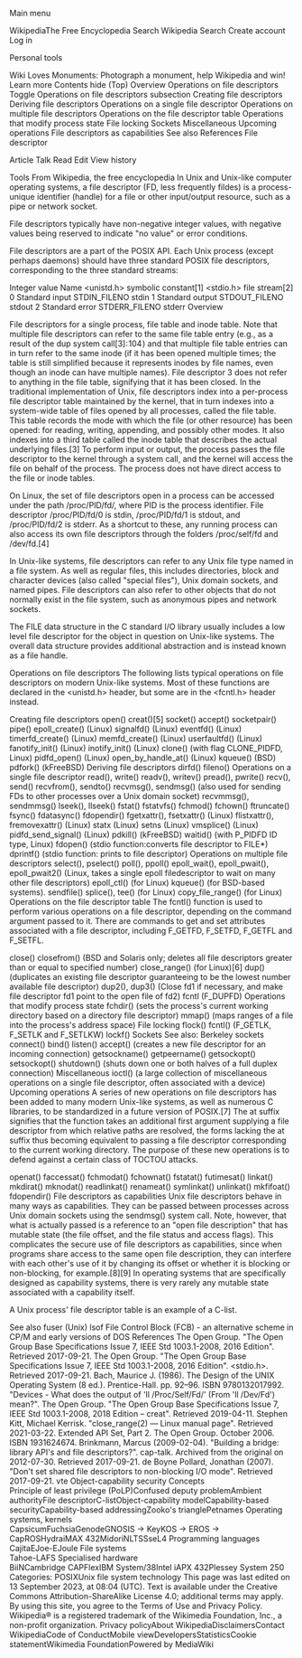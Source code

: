 
Main menu

WikipediaThe Free Encyclopedia
Search Wikipedia
Search
Create account
Log in

Personal tools

Wiki Loves Monuments: Photograph a monument, help Wikipedia and win!
Learn more
Contents hide
(Top)
Overview
Operations on file descriptors
Toggle Operations on file descriptors subsection
Creating file descriptors
Deriving file descriptors
Operations on a single file descriptor
Operations on multiple file descriptors
Operations on the file descriptor table
Operations that modify process state
File locking
Sockets
Miscellaneous
Upcoming operations
File descriptors as capabilities
See also
References
File descriptor

Article
Talk
Read
Edit
View history

Tools
From Wikipedia, the free encyclopedia
In Unix and Unix-like computer operating systems, a file descriptor (FD, less frequently fildes) is a process-unique identifier (handle) for a file or other input/output resource, such as a pipe or network socket.

File descriptors typically have non-negative integer values, with negative values being reserved to indicate "no value" or error conditions.

File descriptors are a part of the POSIX API. Each Unix process (except perhaps daemons) should have three standard POSIX file descriptors, corresponding to the three standard streams:

Integer value	Name	<unistd.h> symbolic constant[1]	<stdio.h> file stream[2]
0	Standard input	STDIN_FILENO	stdin
1	Standard output	STDOUT_FILENO	stdout
2	Standard error	STDERR_FILENO	stderr
Overview

File descriptors for a single process, file table and inode table. Note that multiple file descriptors can refer to the same file table entry (e.g., as a result of the dup system call[3]: 104 ) and that multiple file table entries can in turn refer to the same inode (if it has been opened multiple times; the table is still simplified because it represents inodes by file names, even though an inode can have multiple names). File descriptor 3 does not refer to anything in the file table, signifying that it has been closed.
In the traditional implementation of Unix, file descriptors index into a per-process file descriptor table maintained by the kernel, that in turn indexes into a system-wide table of files opened by all processes, called the file table. This table records the mode with which the file (or other resource) has been opened: for reading, writing, appending, and possibly other modes. It also indexes into a third table called the inode table that describes the actual underlying files.[3] To perform input or output, the process passes the file descriptor to the kernel through a system call, and the kernel will access the file on behalf of the process. The process does not have direct access to the file or inode tables.

On Linux, the set of file descriptors open in a process can be accessed under the path /proc/PID/fd/, where PID is the process identifier. File descriptor /proc/PID/fd/0 is stdin, /proc/PID/fd/1 is stdout, and /proc/PID/fd/2 is stderr. As a shortcut to these, any running process can also access its own file descriptors through the folders /proc/self/fd and /dev/fd.[4]

In Unix-like systems, file descriptors can refer to any Unix file type named in a file system. As well as regular files, this includes directories, block and character devices (also called "special files"), Unix domain sockets, and named pipes. File descriptors can also refer to other objects that do not normally exist in the file system, such as anonymous pipes and network sockets.

The FILE data structure in the C standard I/O library usually includes a low level file descriptor for the object in question on Unix-like systems. The overall data structure provides additional abstraction and is instead known as a file handle.

Operations on file descriptors
The following lists typical operations on file descriptors on modern Unix-like systems. Most of these functions are declared in the <unistd.h> header, but some are in the <fcntl.h> header instead.

Creating file descriptors
open()
creat()[5]
socket()
accept()
socketpair()
pipe()
epoll_create() (Linux)
signalfd() (Linux)
eventfd() (Linux)
timerfd_create() (Linux)
memfd_create() (Linux)
userfaultfd() (Linux)
fanotify_init() (Linux)
inotify_init() (Linux)
clone() (with flag CLONE_PIDFD, Linux)
pidfd_open() (Linux)
open_by_handle_at() (Linux)
kqueue() (BSD)
pdfork() (kFreeBSD)
Deriving file descriptors
dirfd()
fileno()
Operations on a single file descriptor
read(), write()
readv(), writev()
pread(), pwrite()
recv(), send()
recvfrom(), sendto()
recvmsg(), sendmsg() (also used for sending FDs to other processes over a Unix domain socket)
recvmmsg(), sendmmsg()
lseek(), llseek()
fstat()
fstatvfs()
fchmod()
fchown()
ftruncate()
fsync()
fdatasync()
fdopendir()
fgetxattr(), fsetxattr() (Linux)
flistxattr(), fremovexattr() (Linux)
statx (Linux)
setns (Linux)
vmsplice() (Linux)
pidfd_send_signal() (Linux)
pdkill() (kFreeBSD)
waitid() (with P_PIDFD ID type, Linux)
fdopen() (stdio function:converts file descriptor to FILE*)
dprintf() (stdio function: prints to file descriptor)
Operations on multiple file descriptors
select(), pselect()
poll(), ppoll()
epoll_wait(), epoll_pwait(), epoll_pwait2() (Linux, takes a single epoll filedescriptor to wait on many other file descriptors)
epoll_ctl() (for Linux)
kqueue() (for BSD-based systems).
sendfile()
splice(), tee() (for Linux)
copy_file_range() (for Linux)
Operations on the file descriptor table
The fcntl() function is used to perform various operations on a file descriptor, depending on the command argument passed to it. There are commands to get and set attributes associated with a file descriptor, including F_GETFD, F_SETFD, F_GETFL and F_SETFL.

close()
closefrom() (BSD and Solaris only; deletes all file descriptors greater than or equal to specified number)
close_range() (for Linux)[6]
dup() (duplicates an existing file descriptor guaranteeing to be the lowest number available file descriptor)
dup2(), dup3() (Close fd1 if necessary, and make file descriptor fd1 point to the open file of fd2)
fcntl (F_DUPFD)
Operations that modify process state
fchdir() (sets the process's current working directory based on a directory file descriptor)
mmap() (maps ranges of a file into the process's address space)
File locking
flock()
fcntl() (F_GETLK, F_SETLK and F_SETLKW)
lockf()
Sockets
See also: Berkeley sockets
connect()
bind()
listen()
accept() (creates a new file descriptor for an incoming connection)
getsockname()
getpeername()
getsockopt()
setsockopt()
shutdown() (shuts down one or both halves of a full duplex connection)
Miscellaneous
ioctl() (a large collection of miscellaneous operations on a single file descriptor, often associated with a device)
Upcoming operations
A series of new operations on file descriptors has been added to many modern Unix-like systems, as well as numerous C libraries, to be standardized in a future version of POSIX.[7] The at suffix signifies that the function takes an additional first argument supplying a file descriptor from which relative paths are resolved, the forms lacking the at suffix thus becoming equivalent to passing a file descriptor corresponding to the current working directory. The purpose of these new operations is to defend against a certain class of TOCTOU attacks.

openat()
faccessat()
fchmodat()
fchownat()
fstatat()
futimesat()
linkat()
mkdirat()
mknodat()
readlinkat()
renameat()
symlinkat()
unlinkat()
mkfifoat()
fdopendir()
File descriptors as capabilities
Unix file descriptors behave in many ways as capabilities. They can be passed between processes across Unix domain sockets using the sendmsg() system call. Note, however, that what is actually passed is a reference to an "open file description" that has mutable state (the file offset, and the file status and access flags). This complicates the secure use of file descriptors as capabilities, since when programs share access to the same open file description, they can interfere with each other's use of it by changing its offset or whether it is blocking or non-blocking, for example.[8][9] In operating systems that are specifically designed as capability systems, there is very rarely any mutable state associated with a capability itself.

A Unix process' file descriptor table is an example of a C-list.

See also
fuser (Unix)
lsof
File Control Block (FCB) - an alternative scheme in CP/M and early versions of DOS
References
 The Open Group. "The Open Group Base Specifications Issue 7, IEEE Std 1003.1-2008, 2016 Edition". Retrieved 2017-09-21.
 The Open Group. "The Open Group Base Specifications Issue 7, IEEE Std 1003.1-2008, 2016 Edition". <stdio.h>. Retrieved 2017-09-21.
 Bach, Maurice J. (1986). The Design of the UNIX Operating System (8 ed.). Prentice-Hall. pp. 92–96. ISBN 9780132017992.
 "Devices - What does the output of 'll /Proc/Self/Fd/' (From 'll /Dev/Fd') mean?".
 The Open Group. "The Open Group Base Specifications Issue 7, IEEE Std 1003.1-2008, 2018 Edition – creat". Retrieved 2019-04-11.
 Stephen Kitt, Michael Kerrisk. "close_range(2) — Linux manual page". Retrieved 2021-03-22.
 Extended API Set, Part 2. The Open Group. October 2006. ISBN 1931624674.
 Brinkmann, Marcus (2009-02-04). "Building a bridge: library API's and file descriptors?". cap-talk. Archived from the original on 2012-07-30. Retrieved 2017-09-21.
 de Boyne Pollard, Jonathan (2007). "Don't set shared file descriptors to non-blocking I/O mode". Retrieved 2017-09-21.
vte
Object-capability security
Concepts	
Principle of least privilege (PoLP)Confused deputy problemAmbient authorityFile descriptorC-listObject-capability modelCapability-based securityCapability-based addressingZooko's trianglePetnames
Operating systems, kernels	
CapsicumFuchsiaGenodeGNOSIS → KeyKOS → EROS → CapROSHydraiMAX 432MidoriNLTSSseL4
Programming languages	
CajitaEJoe-EJoule
File systems	
Tahoe-LAFS
Specialised hardware	
BiiNCambridge CAPFlexIBM System/38Intel iAPX 432Plessey System 250
Categories: POSIXUnix file system technology
This page was last edited on 13 September 2023, at 08:04 (UTC).
Text is available under the Creative Commons Attribution-ShareAlike License 4.0; additional terms may apply. By using this site, you agree to the Terms of Use and Privacy Policy. Wikipedia® is a registered trademark of the Wikimedia Foundation, Inc., a non-profit organization.
Privacy policyAbout WikipediaDisclaimersContact WikipediaCode of ConductMobile viewDevelopersStatisticsCookie statementWikimedia FoundationPowered by MediaWiki

